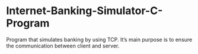 # Internet-Banking-Simulator-C-Program
Program that simulates banking by using TCP. It’s main purpose is to ensure the communication between client and server.
